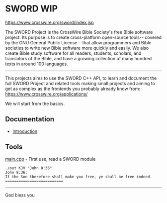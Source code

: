 # SWORD WIP

https://www.crosswire.org/sword/index.jsp

The SWORD Project is the CrossWire Bible Society's free Bible software project. Its purpose is to create cross-platform open-source tools-- covered by the GNU General Public License-- that allow programmers and Bible societies to write new Bible software more quickly and easily. We also create Bible study software for all readers, students, scholars, and translators of the Bible, and have a growing collection of many hundred texts in around 100 languages. 

---

This projects aims to use the SWORD C++ API, to learn and document the full SWORD Project and related tools making small projects and aiming to get as complex as the frontends you probably already know from: https://www.crosswire.org/applications/ 

We will start from the basics.

## Documentation

- [Introduction](https://github.com/regalk13/Sword-WIP/blob/main/docs/introduction.md)


## Tools

[main.cpp](https://github.com/regalk13/Sword-WIP/blob/main/main.cpp) - First use, read a SWORD module
```
./out KJV "John 8:36"
John 8:36:
If the Son therefore shall make you free, ye shall be free indeed.
==========================
```
---

God bless you
